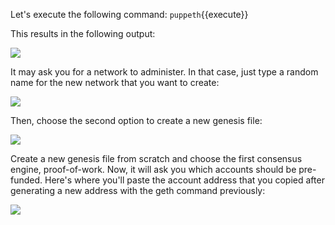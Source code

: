 Let's execute the following command:
`puppeth`{{execute}}

This results in the following output:

![](https://github.com/fenago/katacoda-scenarios/raw/master/mastering-ethereum/ethereum-private-network/steps/3/cli.JPG)


It may ask you for a network to administer. In that case, just type a random name for the new network that you want to create:

![](https://github.com/fenago/katacoda-scenarios/raw/master/mastering-ethereum/ethereum-private-network/steps/3/genesis.JPG)


Then, choose the second option to create a new genesis file:

![](https://github.com/fenago/katacoda-scenarios/raw/master/mastering-ethereum/ethereum-private-network/steps/3/genesis.JPG)

Create a new genesis file from scratch and choose the first consensus engine, proof-of-work.
Now, it will ask you which accounts should be pre-funded. Here's where you'll paste the account address that you copied after generating a new address with the geth command previously:

![](https://github.com/fenago/katacoda-scenarios/raw/master/mastering-ethereum/ethereum-private-network/steps/3/fund.JPG)
